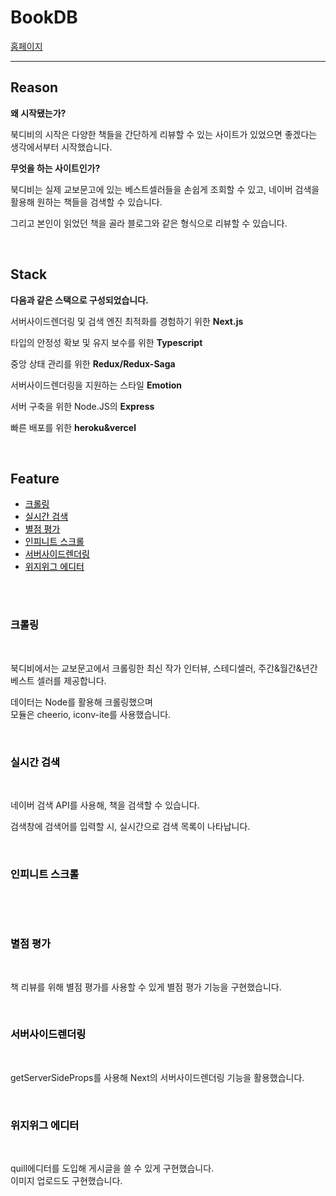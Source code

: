 # BookDB

[홈페이지](https://bookdb-ij29ffk6g.vercel.app/)
<br />

---

## Reason

**왜 시작됐는가?**

<p>북디비의 시작은 다양한 책들을 간단하게 리뷰할 수 있는 사이트가 있었으면 좋겠다는 생각에서부터 시작했습니다.</p>

**무엇을 하는 사이트인가?**

<p>북디비는 실제 교보문고에 있는  베스트셀러들을 손쉽게 조회할 수 있고, 네이버 검색을 활용해 원하는 책들을 검색할 수 있습니다.
</p>
<p>그리고 본인이 읽었던 책을 골라 블로그와 같은 형식으로 리뷰할 수 있습니다.</p>
<br />

## Stack

**다음과 같은 스택으로 구성되었습니다.**

<p>서버사이드렌더링 및 검색 엔진 최적화를 경험하기 위한 <strong>Next.js</strong> </p>

<p>타입의 안정성 확보 및 유지 보수를 위한 <strong>Typescript</strong></p>

<p>중앙 상태 관리를 위한 <strong>Redux/Redux-Saga</strong></p>

<p>서버사이드렌더링을 지원하는 스타일 <strong>Emotion</strong></p>

<p>서버 구축을 위한 Node.JS의 <strong>Express</strong></p>

<p>빠른 배포를 위한 <strong>heroku&vercel</strong></p>

<br />

## Feature

<ul>
<li><a style="color: black" href="#crawling"> 크롤링</a></li>
<li><a style="color: black" href="#crawling">실시간 검색 </a></li>
<li><a style="color: black" href="#crawling">별점 평가 </a></li>
<li><a style="color: black" href="#crawling">인피니트 스크롤 </a></li>
<li><a style="color: black" href="#crawling">서버사이드렌더링 </a></li>
<li><a style="color: black" href="#crawling">위지위그 에디터 </a></li>
</ul>

<br />
<br />

### <a style="color: black" id="crawling"> 크롤링</a>

<br />

<p>북디비에서는 교보문고에서 크롤링한 최신 작가 인터뷰, 스테디셀러, 주간&월간&년간 베스트 셀러를 제공합니다.</p>
<p>데이터는 Node를 활용해 크롤링했으며
<br />모듈은 cheerio, iconv-ite를 사용했습니다.
</p>

<br />

### <a style="color: black" id="crawling">실시간 검색 </a>

<br />
<p>네이버 검색 API를 사용해, 책을 검색할 수 있습니다.</p>
<p>검색창에 검색어를 입력할 시, 실시간으로 검색 목록이 나타납니다.</p>
<br />

### <a style="color: black" id="crawling">인피니트 스크롤 </a>

<br />
<p> </p>
<br />

### <a style="color: black" id="crawling">별점 평가 </a>

<br />
<p>책 리뷰를 위해 별점 평가를 사용할 수 있게 별점 평가 기능을 구현했습니다.</p>
<br />

### <a style="color: black" id="crawling">서버사이드렌더링 </a>

<br />
<p>getServerSideProps를 사용해 Next의 서버사이드렌더링 기능을 활용했습니다.</p>
<br />

### <a style="color: black" id="crawling">위지위그 에디터 </a>

<br />
<p>quill에디터를 도입해 게시글을 쓸 수 있게 구현했습니다.<br />
이미지 업로드도 구현했습니다.</p>
<br />
